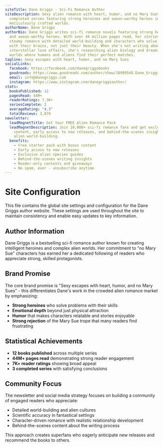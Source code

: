 ```yaml
---
siteTitle: Dane Griggs - Sci-Fi Romance Author
siteDescription: Sexy alien romance with heart, humor, and no Mary Sues. Explore
  completed series featuring strong heroines and swoon-worthy heroes in
  meticulously crafted worlds.
authorName: Dane Griggs
authorBio: Dane Griggs writes sci-fi romance novels featuring strong heroines
  and swoon-worthy heroes. With over 44 million pages read, her stories combine
  steamy romance with detailed world-building and characters who solve problems
  with their brains, not just their beauty. When she's not writing about
  interstellar love affairs, she's researching alien biology and dreaming up new
  worlds where humans and aliens find their perfect matches.
tagline: Sexy escapes with heart, humor, and no Mary Sues
socialLinks:
  facebook: https://facebook.com/danegriggsbooks
  goodreads: https://www.goodreads.com/author/show/18999548.Dane_Griggs
  email: info@danegriggs.com
  instagram: https://www.instagram.com/danegriggsauthor/
stats:
  booksPublished: 12
  pagesRead: 44M+
  readerRatings: 7.3K+
  seriesComplete: 2
  averageRating: "4.3"
  totalReviews: 3,879
newsletter:
  leadMagnetTitle: Get Your FREE Alien Romance Pack
  leadMagnetDescription: Join 10,000+ sci-fi romance fans and get exclusive
    content, early access to new releases, and behind-the-scenes insights into
    alien world-building.
  benefits:
    - Free starter pack with bonus content
    - Early access to new releases
    - Exclusive alien species guides
    - Behind-the-scenes writing insights
    - Reader-only contests and giveaways
    - No spam, ever - unsubscribe anytime
---
```


# Site Configuration

This file contains the global site settings and configuration for the Dane Griggs author website. These settings are used throughout the site to maintain consistency and enable easy updates to key information.

## Author Information

Dane Griggs is a bestselling sci-fi romance author known for creating intelligent heroines and complex alien worlds. Her commitment to "no Mary Sue" characters has earned her a dedicated following of readers who appreciate strong, skilled protagonists.

## Brand Promise

The core brand promise is "Sexy escapes with heart, humor, and no Mary Sues" - this differentiates Dane's work in the crowded alien romance market by emphasizing:

- **Strong heroines** who solve problems with their skills
- **Emotional depth** beyond just physical attraction  
- **Humor** that makes characters relatable and stories enjoyable
- **Strong rejection** of the Mary Sue trope that many readers find frustrating

## Statistical Achievements

- **12 books published** across multiple series
- **44M+ pages read** demonstrating strong reader engagement
- **7K+ reader ratings** showing broad appeal
- **3 completed series** with satisfying conclusions

## Community Focus

The newsletter and social media strategy focuses on building a community of engaged readers who appreciate:
- Detailed world-building and alien cultures
- Scientific accuracy in fantastical settings
- Character-driven romance with realistic relationship development
- Behind-the-scenes content about the writing process

This approach creates superfans who eagerly anticipate new releases and recommend the books to others.
